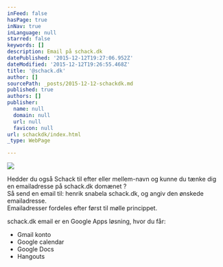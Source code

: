 ```yaml
---
inFeed: false
hasPage: true
inNav: true
inLanguage: null
starred: false
keywords: []
description: Email på schack.dk
datePublished: '2015-12-12T19:27:06.952Z'
dateModified: '2015-12-12T19:26:55.468Z'
title: '@schack.dk'
author: []
sourcePath: _posts/2015-12-12-schackdk.md
published: true
authors: []
publisher:
  name: null
  domain: null
  url: null
  favicon: null
url: schackdk/index.html
_type: WebPage

---
```

![](https://the-grid-user-content.s3-us-west-2.amazonaws.com/1717c954-f158-407b-a12c-f2b8987b4c5b.png)

Hedder du også Schack til efter eller mellem-navn og kunne du tænke dig en emailadresse på schack.dk domænet ?  
Så send en email til: henrik snabela schack.dk, og angiv den ønskede emailadresse.  
Emailadresser fordeles efter først til mølle princippet.

schack.dk email er en Google Apps løsning, hvor du får:

* Gmail konto
* Google calendar
* Google Docs
* Hangouts